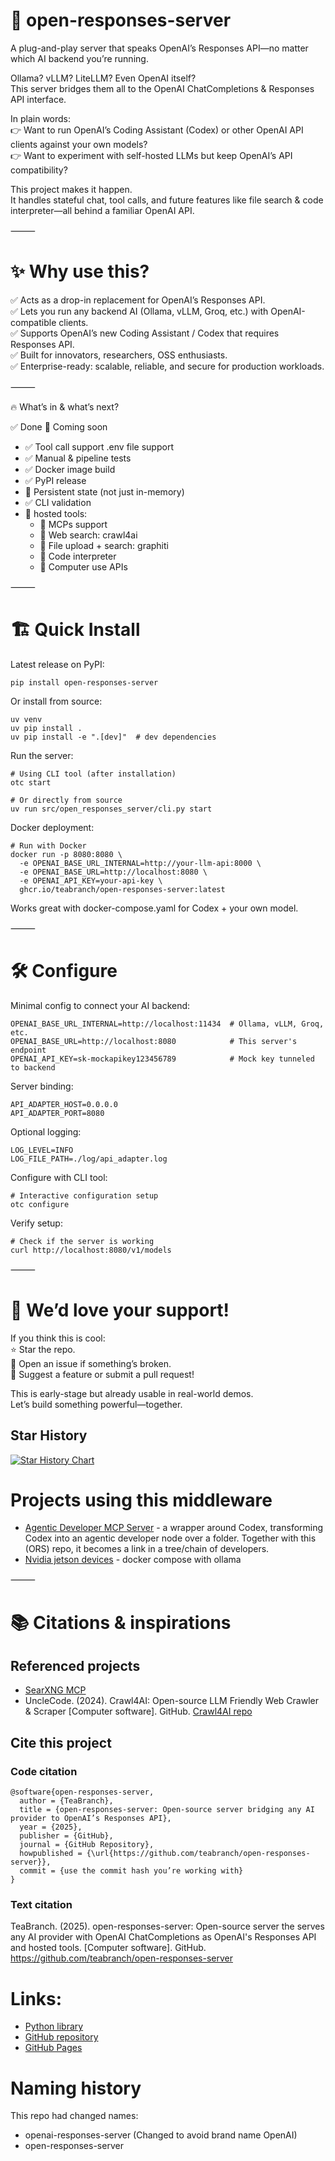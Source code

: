 # 🚀 open-responses-server

A plug-and-play server that speaks OpenAI’s Responses API—no matter which AI backend you’re running.  

Ollama? vLLM? LiteLLM? Even OpenAI itself?  
This server bridges them all to the OpenAI ChatCompletions & Responses API interface.  

In plain words:  
👉 Want to run OpenAI’s Coding Assistant (Codex) or other OpenAI API clients against your own models?  
👉 Want to experiment with self-hosted LLMs but keep OpenAI’s API compatibility?  

This project makes it happen.  
It handles stateful chat, tool calls, and future features like file search & code interpreter—all behind a familiar OpenAI API.

⸻

# ✨ Why use this?

✅ Acts as a drop-in replacement for OpenAI’s Responses API.  
✅ Lets you run any backend AI (Ollama, vLLM, Groq, etc.) with OpenAI-compatible clients.  
✅ Supports OpenAI’s new Coding Assistant / Codex that requires Responses API.  
✅ Built for innovators, researchers, OSS enthusiasts.  
✅ Enterprise-ready: scalable, reliable, and secure for production workloads.

⸻

🔥 What’s in & what’s next?

✅ Done	📝 Coming soon
- ✅ Tool call support	.env file support
- ✅ Manual & pipeline tests
- ✅ Docker image build
- ✅ PyPI release	
- 📝 Persistent state (not just in-memory)
- ✅ CLI validation	
- 📝 hosted tools:
  - 📝 MCPs support
  - 📝 Web search: crawl4ai
  - 📝 File upload + search: graphiti
  - 📝 Code interpreter
  - 📝 Computer use APIs

⸻

# 🏗️ Quick Install

Latest release on PyPI:

```
pip install open-responses-server
```

Or install from source:

```
uv venv
uv pip install .
uv pip install -e ".[dev]"  # dev dependencies
```

Run the server:

```
# Using CLI tool (after installation)
otc start

# Or directly from source
uv run src/open_responses_server/cli.py start
```

Docker deployment:

```
# Run with Docker
docker run -p 8080:8080 \
  -e OPENAI_BASE_URL_INTERNAL=http://your-llm-api:8000 \
  -e OPENAI_BASE_URL=http://localhost:8080 \
  -e OPENAI_API_KEY=your-api-key \
  ghcr.io/teabranch/open-responses-server:latest
```

Works great with docker-compose.yaml for Codex + your own model.

⸻

# 🛠️ Configure

Minimal config to connect your AI backend:

```
OPENAI_BASE_URL_INTERNAL=http://localhost:11434  # Ollama, vLLM, Groq, etc.
OPENAI_BASE_URL=http://localhost:8080            # This server's endpoint
OPENAI_API_KEY=sk-mockapikey123456789            # Mock key tunneled to backend
```

Server binding:
```
API_ADAPTER_HOST=0.0.0.0
API_ADAPTER_PORT=8080
```
Optional logging:
```
LOG_LEVEL=INFO
LOG_FILE_PATH=./log/api_adapter.log
```

Configure with CLI tool:
```
# Interactive configuration setup
otc configure
```

Verify setup:
```
# Check if the server is working
curl http://localhost:8080/v1/models
```

⸻

# 💬 We’d love your support!

If you think this is cool:  
⭐ Star the repo.  
🐛 Open an issue if something’s broken.  
🤝 Suggest a feature or submit a pull request!  

This is early-stage but already usable in real-world demos.  
Let’s build something powerful—together.


## Star History

[![Star History Chart](https://api.star-history.com/svg?repos=TeaBranch/open-responses-server&type=Date)](https://www.star-history.com/#TeaBranch/open-responses-server&Date)

# Projects using this middleware
- [Agentic Developer MCP Server](https://github.com/teabranch/agentic-developer-mcp) - a wrapper around Codex, transforming Codex into an agentic developer node over a folder. Together with this (ORS) repo, it becomes a link in a tree/chain of developers. 
- [Nvidia jetson devices](https://github.com/OriNachum/autonomous-intelligence/tree/main/local-codex) - docker compose with ollama

⸻

# 📚 Citations & inspirations

## Referenced projects
- [SearXNG MCP](https://github.com/ihor-sokoliuk/mcp-searxng)
- UncleCode. (2024). Crawl4AI: Open-source LLM Friendly Web Crawler & Scraper [Computer software]. GitHub. [Crawl4AI repo](https://github.com/unclecode/crawl4ai)

## Cite this project

### Code citation
```
@software{open-responses-server,
  author = {TeaBranch},
  title = {open-responses-server: Open-source server bridging any AI provider to OpenAI’s Responses API},
  year = {2025},
  publisher = {GitHub},
  journal = {GitHub Repository},
  howpublished = {\url{https://github.com/teabranch/open-responses-server}},
  commit = {use the commit hash you’re working with}
}
```

### Text citation

TeaBranch. (2025). open-responses-server: Open-source server the serves any AI provider with OpenAI ChatCompletions as OpenAI's Responses API and hosted tools. [Computer software]. GitHub. https://github.com/teabranch/open-responses-server

# Links:
- [Python library](https://pypi.org/project/open-responses-server)
- [GitHub repository](https://github.com/teabranch/open-responses-server)
- [GitHub Pages](https://teabranch.github.io/open-responses-server)

# Naming history
This repo had changed names:
- openai-responses-server (Changed to avoid brand name OpenAI)
- open-responses-server 


